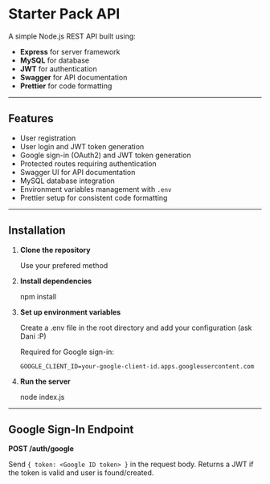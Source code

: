 # Starter Pack API

A simple Node.js REST API built using:

- **Express** for server framework
- **MySQL** for database
- **JWT** for authentication
- **Swagger** for API documentation
- **Prettier** for code formatting

---

## Features

- User registration
- User login and JWT token generation
- Google sign-in (OAuth2) and JWT token generation
- Protected routes requiring authentication
- Swagger UI for API documentation
- MySQL database integration
- Environment variables management with `.env`
- Prettier setup for consistent code formatting

---

## Installation

1. **Clone the repository**

   Use your prefered method

2. **Install dependencies**

   npm install

3. **Set up environment variables**

   Create a .env file in the root directory and add your configuration (ask Dani :P)

   Required for Google sign-in:

   ```env
   GOOGLE_CLIENT_ID=your-google-client-id.apps.googleusercontent.com
   ```

4. **Run the server**

   node index.js

---

## Google Sign-In Endpoint

**POST /auth/google**

Send `{ token: <Google ID token> }` in the request body. Returns a JWT if the token is valid and user is found/created.
